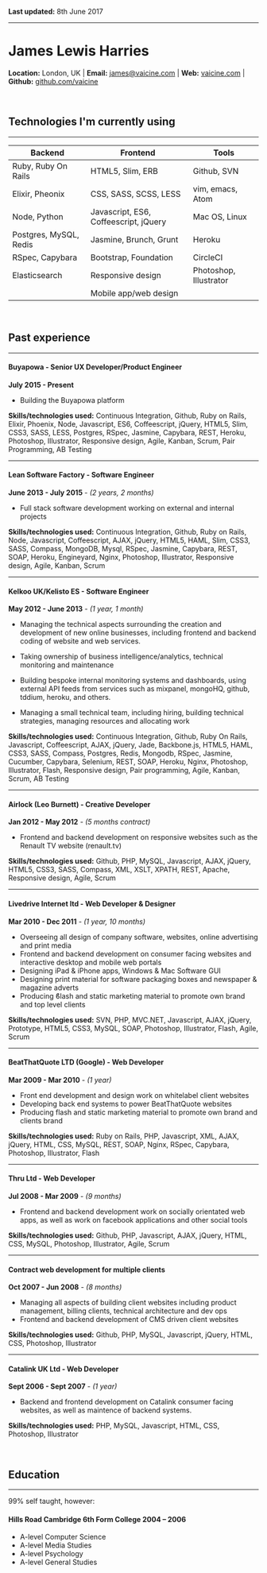 **Last updated:** 8th June 2017
***

James Lewis Harries
========
**Location:** London, UK | **Email:** <james@vaicine.com> | **Web:** [vaicine.com](http://www.vaicine.com) | **Github:** [github.com/vaicine](http://www.github.com/vaicine)

&nbsp;
## Technologies I'm currently using
***
| Backend                | Frontend                              | Tools
| ---------------------- | ------------------------------------- | -------- 
| Ruby, Ruby On Rails    | HTML5, Slim, ERB                      | Github, SVN
| Elixir, Pheonix        | CSS, SASS, SCSS, LESS                 | vim, emacs, Atom 
| Node, Python           | Javascript, ES6, Coffeescript, jQuery | Mac OS, Linux
| Postgres, MySQL, Redis | Jasmine, Brunch, Grunt                | Heroku
| RSpec, Capybara        | Bootstrap, Foundation                 | CircleCI
| Elasticsearch          | Responsive design                     | Photoshop, Illustrator
|                        | Mobile app/web design                 | 

&nbsp;
## Past experience
***

#### Buyapowa - Senior UX Developer/Product Engineer
**July 2015 - Present**

* Building the Buyapowa platform

**Skills/technologies used:**
Continuous Integration, Github, Ruby on Rails, Elixir, Phoenix, Node, Javascript, ES6, Coffeescript, jQuery, HTML5, Slim, CSS3, SASS, LESS, Postgres, RSpec, Jasmine, Capybara, REST, Heroku, Photoshop, Illustrator, Responsive design, Agile, Kanban, Scrum, Pair Programming, AB Testing

***

#### Lean Software Factory - Software Engineer
**June 2013 - July 2015** - *(2 years, 2 months)*

* Full stack software development working on external and internal projects

**Skills/technologies used:**
Continuous Integration, Github, Ruby on Rails, Node, Javascript, Coffeescript, AJAX, jQuery, HTML5, HAML, Slim, CSS3, SASS, Compass, MongoDB, Mysql, RSpec, Jasmine, Capybara, REST, SOAP, Heroku, Engineyard, Nginx, Photoshop, Illustrator, Responsive design, Agile, Kanban, Scrum 

***

#### Kelkoo UK/Kelisto ES - Software Engineer
**May 2012 - June 2013** - *(1 year, 1 month)*

* Managing the technical aspects surrounding the creation and development of new online businesses, including frontend and backend coding of website and web services.

* Taking ownership of business intelligence/analytics, technical monitoring and maintenance

* Building bespoke internal monitoring systems and dashboards, using external API feeds from services such as mixpanel, mongoHQ, github, tddium, heroku, and others.

* Managing a small technical team, including hiring, building technical strategies, managing resources and allocating work

**Skills/technologies used:**
Continuous Integration, Github, Ruby On Rails, Javascript, Coffeescript, AJAX, jQuery, Jade, Backbone.js, HTML5, HAML, CSS3, SASS, Compass, Postgres, Redis, Mongodb, RSpec, Jasmine, Cucumber, Capybara, Selenium, REST, SOAP, Heroku, Nginx, Photoshop, Illustrator, Flash, Responsive design, Pair programming, Agile, Kanban, Scrum, AB Testing

***

#### Airlock (Leo Burnett) - Creative Developer
**Jan 2012 - May 2012** - *(5 months contract)*

* Frontend and backend development on responsive websites such as the Renault TV website (renault.tv)

**Skills/technologies used:**
Github, PHP, MySQL, Javascript, AJAX, jQuery, HTML5, CSS3, SASS, Compass, XML, XSLT, XPATH, REST, Apache, Responsive design, Agile, Scrum

***

#### Livedrive Internet ltd - Web Developer & Designer
**Mar 2010 - Dec 2011** - *(1 year, 10 months)*

* Overseeing all design of company software, websites, online advertising and print media
* Frontend and backend development on consumer facing websites and interactive desktop and mobile web portals
* Designing iPad & iPhone apps, Windows & Mac Software GUI
* Designing print material for software packaging boxes and newspaper & magazine adverts
* Producing ϐlash and static marketing material to promote own brand and top level clients

**Skills/technologies used:**
SVN, PHP, MVC.NET, Javascript, AJAX, jQuery, Prototype, HTML5, CSS3, MySQL, SOAP, Photoshop, Illustrator, Flash, Agile, Scrum

***

#### BeatThatQuote LTD (Google) - Web Developer
**Mar 2009 - Mar 2010** - *(1 year)*

* Front end development and design work on whitelabel client websites 
* Developing back end systems to power BeatThatQuote websites
* Producing flash and static marketing material to promote own brand and clients brand

**Skills/technologies used:**
Ruby on Rails, PHP, Javascript, XML, AJAX, jQuery, HTML, CSS, MySQL, REST, SOAP, Nginx, RSpec, Capybara, Photoshop, Illustrator, Flash

***

#### Thru Ltd - Web Developer
**Jul 2008 - Mar 2009** - *(9 months)*

* Frontend and backend development work on socially orientated web apps, as well as work on facebook applications and other social tools

**Skills/technologies used:**
Github, PHP, Javascript, AJAX, jQuery, HTML, CSS, MySQL, Photoshop, Illustrator, Agile, Scrum

***

#### Contract web development for multiple clients
**Oct 2007 - Jun 2008** - *(8 months)*

* Managing all aspects of building client websites including product management, billing clients, technical architecture and dev ops
* Frontend and backend development of CMS driven client websites

**Skills/technologies used:**
Github, PHP, MySQL, Javascript, jQuery, HTML, CSS, Photoshop, Illustrator

***

#### Catalink UK Ltd - Web Developer
**Sept 2006 - Sept 2007** - *(1 year)*

* Backend and frontend development on Catalink consumer facing websites, as well as maintence of backend systems.

**Skills/technologies used:**
PHP, MySQL, Javascript, HTML, CSS, Photoshop, Illustrator

&nbsp;
## Education
***

99% self taught, however:

#### Hills Road Cambridge 6th Form College 2004 – 2006
* A-level Computer Science
* A-level Media Studies
* A-level Psychology
* A-level General Studies
